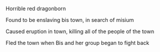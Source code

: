 Horrible red dragonborn

Found to be enslaving bis town, in search of misium

Caused eruption in town, killing all of the people of the town

Fled the town when Bis and her group began to fight back